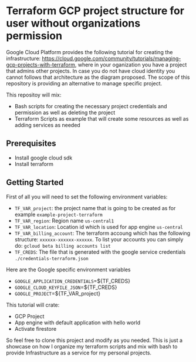 # Terraform GCP project structure for user without organizations permission

Google Cloud Platform provides the following tutorial for creating the infrastructure: https://cloud.google.com/community/tutorials/managing-gcp-projects-with-terraform, where in your oganization you have a project that admins other projects. In case you do not have cloud identity you cannot follows that architecture as the diagram proposed. The scope of this repository is providing an alternative to manage specific project.

This repositoy will mix:
* Bash scripts for creating the necessary project credentials and permission as well as deleting the project
* Terraform Scripts as example that will create some resources as well as adding services as needed

## Prerequisites

* Install google cloud sdk
* Install terraform

## Getting Started

First of all you will need to set the following environment variables:

* `TF_VAR_project`: the project name that is going to be created as for example `example-project-terraform`
* `TF_VAR_region`: Region name `us-central1`
* `TF_VAR_location`: Location id which is used for app engine `us-central`
* `TF_VAR_billing_account`: The terraform accoung which has the following structure: `xxxxxx-xxxxxx-xxxxxx`. To list your accounts you can simply do: `gcloud beta billing accounts list`
* `TF_CREDS`: The file that is generated with the google service credentials `./credentials-terraform.json`

Here are the Google specific environment variables

* `GOOGLE_APPLICATION_CREDENTIALS`=${TF_CREDS}
* `GOOGLE_CLOUD_KEYFILE_JSON`=${TF_CREDS}
* `GOOGLE_PROJECT`=${TF_VAR_project}

This tutorial will crate:
* GCP Project
* App engine with default application with hello world
* Activate firestore

So feel free to clone this project and modify as you needed. This is just a showcase on how I organize my terraform scripts and mix with bash to provide Infrastructure as a service for my personal projects.
